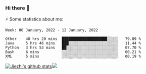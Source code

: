 ### Hi there 👋

⚡ Some statistics about me:


<!--START_SECTION:waka-->
```text
Week: 06 January, 2022 - 12 January, 2022

Other    40 hrs 20 mins  ████████████████████░░░░░   79.89 % 
Java     5 hrs 46 mins   ███░░░░░░░░░░░░░░░░░░░░░░   11.44 % 
Python   3 hrs 53 mins   ██░░░░░░░░░░░░░░░░░░░░░░░   07.70 % 
Bash     6 mins          ░░░░░░░░░░░░░░░░░░░░░░░░░   00.21 % 
XML      5 mins          ░░░░░░░░░░░░░░░░░░░░░░░░░   00.19 % 
```
<!--END_SECTION:waka-->





[![Jiezhi's github stats](https://github-readme-stats.vercel.app/api?username=Jiezhi&show_icons=true)](https://github.com/Jiezhi/github-readme-stats)[![](https://stats.justsong.cn/api/leetcode/?username=Jiezhi)](https://leetcode.com/Jiezhi/) 
<!--
[![Top Langs](https://github-readme-stats.vercel.app/api/top-langs/?username=Jiezhi&hide=javascript,html)](https://github.com/Jiezhi/github-readme-stats)

**Jiezhi/Jiezhi** is a ✨ _special_ ✨ repository because its `README.md` (this file) appears on your GitHub profile.

Here are some ideas to get you started:

- 🔭 I’m currently working on ...
- 🌱 I’m currently learning ...
- 👯 I’m looking to collaborate on ...
- 🤔 I’m looking for help with ...
- 💬 Ask me about ...
- 📫 How to reach me: ...
- 😄 Pronouns: ...
- ⚡ Fun fact: ...
-->

